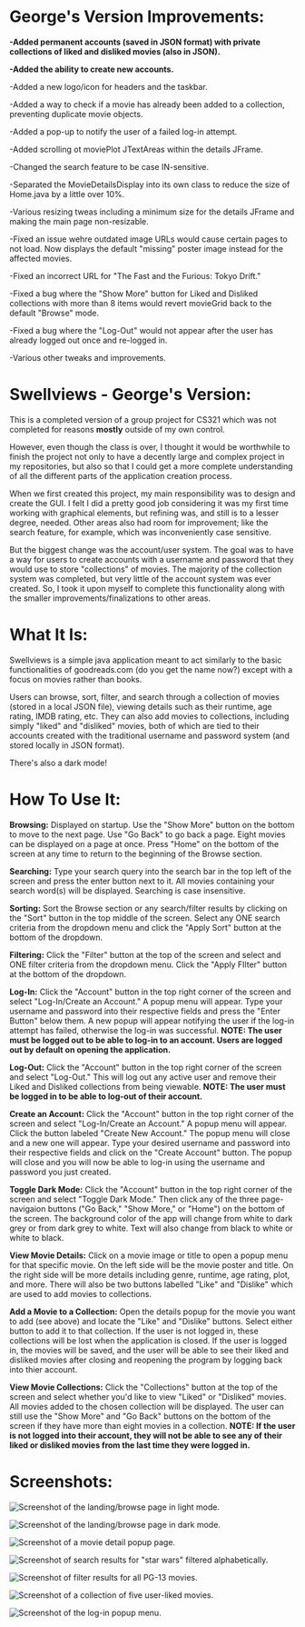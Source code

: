 # George's Version Improvements:
**-Added permanent accounts (saved in JSON format) with private collections of liked and disliked movies (also in JSON).**

**-Added the ability to create new accounts.**

-Added a new logo/icon for headers and the taskbar.

-Added a way to check if a movie has already been added to a collection, preventing duplicate movie objects.

-Added a pop-up to notify the user of a failed log-in attempt.

-Added scrolling ot moviePlot JTextAreas within the details JFrame.

-Changed the search feature to be case IN-sensitive.

-Separated the MovieDetailsDisplay into its own class to reduce the size of Home.java by a little over 10%.

-Various resizing tweas including a minimum size for the details JFrame and making the main page non-resizable.

-Fixed an issue wehre outdated image URLs would cause certain pages to not load. Now displays the default "missing" poster image instead for the affected movies.

-Fixed an incorrect URL for "The Fast and the Furious: Tokyo Drift."

-Fixed a bug where the "Show More" button for Liked and Disliked collections with more than 8 items would revert movieGrid back to the default "Browse" mode.

-Fixed a bug where the "Log-Out" would not appear after the user has already logged out once and re-logged in.

-Various other tweaks and improvements.

# Swellviews - George's Version:

This is a completed version of a group project for CS321 which was not completed for reasons **mostly** outside of my own control. 

However, even though the class is over, I thought it would be worthwhile to finish the project not only to have a decently large and complex project in my repositories, but also so that I could get a more complete understanding of all the different parts of the application creation process.

When we first created this project, my main responsibility was to design and create the GUI. I felt I did a pretty good job considering it was my first time working with graphical elements, but refining was, and still is to a lesser degree, needed. 
Other areas also had room for improvement; like the search feature, for example, which was inconveniently case sensitive. 

But the biggest change was the account/user system. The goal was to have a way for users to create accounts with a username and password that they would use to store "collections" of movies. 
The majority of the collection system was completed, but very little of the account system was ever created. 
So, I took it upon myself to complete this functionality along with the smaller improvements/finalizations to other areas. 

# What It Is:

Swellviews is a simple java application meant to act similarly to the basic functionalities of goodreads.com (do you get the name now?) except with a focus on movies rather than books.

Users can browse, sort, filter, and search through a collection of movies (stored in a local JSON file), viewing details such as their runtime, age rating, IMDB rating, etc. They can also add movies to collections, including simply "liked" and "disliked" movies, both of which are tied to their accounts created with the traditional username and password system (and stored locally in JSON format). 

There's also a dark mode! 

# How To Use It:

**Browsing:** Displayed on startup. Use the "Show More" button on the bottom to move to the next page. Use "Go Back" to go back a page. Eight movies can be displayed on a page at once. Press "Home" on the bottom of the screen at any time to return to the beginning of the Browse section. 

**Searching:** Type your search query into the search bar in the top left of the screen and press the enter button next to it. All movies containing your search word(s) will be displayed. Searching is case insensitive. 

**Sorting:** Sort the Browse section or any search/filter results by clicking on the "Sort" button in the top middle of the screen. Select any ONE search criteria from the dropdown menu and click the "Apply Sort" button at the bottom of the dropdown.

**Filtering:** Click the "Filter" button at the top of the screen and select and ONE filter criteria from the dropdown menu. Click the "Apply FIlter" button at the bottom of the dropdown.

**Log-In:** Click the "Account" button in the top right corner of the screen and select "Log-In/Create an Account." A popup menu will appear. Type your username and password into their respective fields and press the "Enter Button" below them. A new popup will appear notifying the user if the log-in attempt has failed, otherwise the log-in was successful. **NOTE: The user must be logged out to be able to log-in to an account. Users are logged out by default on opening the application.**

**Log-Out:** Click the "Account" button in the top right corner of the screen and select "Log-Out." This will log out any active user and remove their Liked and Disliked collections from being viewable. **NOTE: The user must be logged in to be able to log-out of their account.**

**Create an Account:** Click the "Account" button in the top right corner of the screen and select "Log-In/Create an Account." A popup menu will appear. Click the button labeled "Create New Account." The popup menu will close and a new one will appear. Type your desired username and password into their respective fields and click on the "Create Account" button. The popup will close and you will now be able to log-in using the username and password you just created. 

**Toggle Dark Mode:** Click the "Account" button in the top right corner of the screen and select "Toggle Dark Mode." Then click any of the three page-navigaion buttons ("Go Back," "Show More," or "Home") on the bottom of the screen. The background color of the app will change from white to dark grey or from dark grey to white. Text will also change from black to white or white to black. 

**View Movie Details:** Click on a movie image or title to open a popup menu for that specific movie. On the left side will be the movie poster and title. On the right side will be more details including genre, runtime, age rating, plot, and more. There will also be two buttons labelled "Like" and "Dislike" which are used to add movies to collections. 

**Add a Movie to a Collection:** Open the details popup for the movie you want to add (see above) and locate the "Like" and "Dislike" buttons. Select either button to add it to that collection. If the user is not logged in, these collections will be lost when the application is closed. If the user is logged in, the movies will be saved, and the user will be able to see their liked and disliked movies after closing and reopening the program by logging back into thier account. 

**View Movie Collections:** Click the "Collections" button at the top of the screen and select whether you'd like to view "Liked" or "Disliked" movies. All movies added to the chosen collection will be displayed. The user can still use the "Show More" and "Go Back" buttons on the bottom of the screen if they have more than eight movies in a collection. **NOTE: If the user is not logged into their account, they will not be able to see any of their liked or disliked movies from the last time they were logged in.**

# Screenshots:

![Screenshot of the landing/browse page in light mode.](README_Images/Swellviews_LandingPage.jpg)

![Screenshot of the landing/browse page in dark mode.](README_Images/Swellviews_LandingPage_Darkmode.jpg)

![Screenshot of a movie detail popup page.](README_Images/Swellviews_DetailsPage.jpg)

![Screenshot of search results for "star wars" filtered alphabetically.](README_Images/Swellviews_SortAndSearch.jpg)

![Screenshot of filter results for all PG-13 movies.](README_Images/Swellviews_Filter.jpg)

![Screenshot of a collection of five user-liked movies.](README_Images/Swellviews_Liked.jpg)

![Screenshot of the log-in popup menu.](README_Images/Swellviews_Login.jpg)
